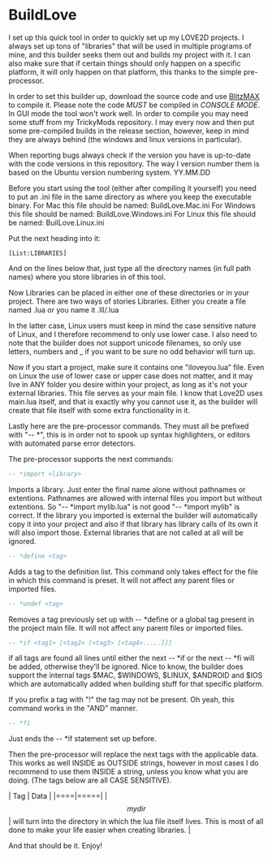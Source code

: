 # BuildLove


I set up this quick tool in order to quickly set up my LOVE2D projects.
I always set up tons of "libraries" that will be used in multiple programs of mine, and this builder seeks them out and builds my project with it. I can also make sure that if certain things should only happen on a specific platform, it will only happen on that platform, this thanks to the simple pre-processor.


In order to set this builder up, download the source code and use [BlitzMAX](http://www.blitzmax.com) to compile it. Please note the code *MUST* be compiled in *CONSOLE MODE*. In GUI mode the tool won't work well. In order to compile you may need some stuff from my TrickyMods repository.
I may every now and then put some pre-compiled builds in the release section, however, keep in mind they are always behind (the windows and linux versions in particular).

When reporting bugs always check if the version you have is up-to-date with the code versions in this repository. The way I version number them is based on the Ubuntu version numbering system. YY.MM.DD


Before you start using the tool (either after compiling it yourself) you need to put an .ini file in the same directory as where you keep the executable binary.
For Mac this file should be named: BuildLove.Mac.ini
For Windows this file should be named: BuildLove.Windows.ini
For Linux this file should be named: BuilLove.Linux.ini

Put the next heading into it: 
~~~
[List:LIBRARIES]
~~~
And on the lines below that, just type all the directory names (in full path names) where you store libraries in of this tool.


Now Libraries can be placed in either one of these directories or in your project.
There are two ways of stories Libraries. Either you create a file named <mylibrary>.lua or you name it <mylibrary>.lll/<mylibrary>.lua

In the latter case, Linux users must keep in mind the case sensitive nature of Linux, and I therefore recommend to only use lower case. 
I also need to note that the builder does not support unicode filenames, so only use letters, numbers and _ if you want to be sure no odd behavior will turn up.




Now if you start a project, make sure it contains one "iloveyou.lua" file. Even on Linux the use of lower case or upper case does not matter, and it may live in ANY folder you desire within your project, as long as it's not your external libraries. This file serves as your main file. I know that Love2D uses main.lua itself, and that is exactly why you cannot use it, as the builder will create that file itself with some extra functionality in it.



Lastly here are the pre-processor commands.
They must all be prefixed with "-- *", this is in order not to spook up syntax highlighters, or editors with automated parse error detectors.

The pre-processor supports the next commands:

~~~lua
-- *import <library>
~~~
Imports a library. Just enter the final name alone without pathnames or extentions. Pathnames are allowed with internal files you import but without extentions. So "-- *import mylib.lua" is not good "-- *import mylib" is correct.
If the library you imported is external the builder will automatically copy it into your project and also if that library has library calls of its own it will also import those. External libraries that are not called at all will be ignored.

~~~lua
-- *define <tag>
~~~
Adds a tag to the definition list. This command only takes effect for the file in which this command is preset. It will not affect any parent files or imported files.

~~~lua
-- *undef <tag>
~~~
Removes a tag previously set up with -- *define or a global tag present in the project main file. It will not affect any parent files or imported files.


~~~lua
-- *if <tag1> [<tag2> [<tag3> [<tag4>.....]]]
~~~
if all tags are found all lines until either the next -- *if or the next -- *fi will be added, otherwise they'll be ignored.
Nice to know, the builder does support the internal tags $MAC, $WINDOWS, $LINUX, $ANDROID and $IOS which are automatically added when building stuff for that specific platform.

If you prefix a tag with "!" the tag may not be present. Oh yeah, this command works in the "AND" manner.

~~~lua
-- *fi
~~~
Just ends the -- *if statement set up before.




Then the pre-processor will replace the next tags with the applicable data. This works as well INSIDE as OUTSIDE strings, however in most cases I do recommend to use them INSIDE a string, unless you know what you are doing.
(The tags below are all CASE SENSITIVE).

| Tag | Data |
|====|=====|
| $$mydir$$ | will turn into the directory in which the lua file itself lives. This is most of all done to make your life easier when creating libraries. |


And that should be it. Enjoy!


